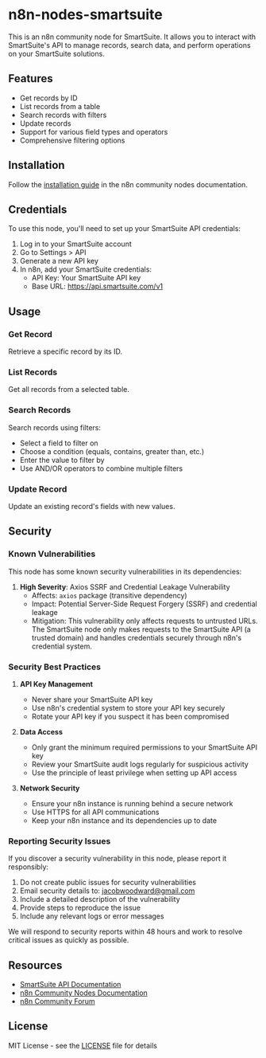 # n8n-nodes-smartsuite

This is an n8n community node for SmartSuite. It allows you to interact with SmartSuite's API to manage records, search data, and perform operations on your SmartSuite solutions.

## Features

- Get records by ID
- List records from a table
- Search records with filters
- Update records
- Support for various field types and operators
- Comprehensive filtering options

## Installation

Follow the [installation guide](https://docs.n8n.io/integrations/community-nodes/installation/) in the n8n community nodes documentation.

## Credentials

To use this node, you'll need to set up your SmartSuite API credentials:

1. Log in to your SmartSuite account
2. Go to Settings > API
3. Generate a new API key
4. In n8n, add your SmartSuite credentials:
   - API Key: Your SmartSuite API key
   - Base URL: https://api.smartsuite.com/v1

## Usage

### Get Record
Retrieve a specific record by its ID.

### List Records
Get all records from a selected table.

### Search Records
Search records using filters:
- Select a field to filter on
- Choose a condition (equals, contains, greater than, etc.)
- Enter the value to filter by
- Use AND/OR operators to combine multiple filters

### Update Record
Update an existing record's fields with new values.

## Security

### Known Vulnerabilities

This node has some known security vulnerabilities in its dependencies:

1. **High Severity**: Axios SSRF and Credential Leakage Vulnerability
   - Affects: `axios` package (transitive dependency)
   - Impact: Potential Server-Side Request Forgery (SSRF) and credential leakage
   - Mitigation: This vulnerability only affects requests to untrusted URLs. The SmartSuite node only makes requests to the SmartSuite API (a trusted domain) and handles credentials securely through n8n's credential system.

### Security Best Practices

1. **API Key Management**
   - Never share your SmartSuite API key
   - Use n8n's credential system to store your API key securely
   - Rotate your API key if you suspect it has been compromised

2. **Data Access**
   - Only grant the minimum required permissions to your SmartSuite API key
   - Review your SmartSuite audit logs regularly for suspicious activity
   - Use the principle of least privilege when setting up API access

3. **Network Security**
   - Ensure your n8n instance is running behind a secure network
   - Use HTTPS for all API communications
   - Keep your n8n instance and its dependencies up to date

### Reporting Security Issues

If you discover a security vulnerability in this node, please report it responsibly:

1. Do not create public issues for security vulnerabilities
2. Email security details to: [jacobwoodward@gmail.com](mailto:jacobwoodward@gmail.com)
3. Include a detailed description of the vulnerability
4. Provide steps to reproduce the issue
5. Include any relevant logs or error messages

We will respond to security reports within 48 hours and work to resolve critical issues as quickly as possible.

## Resources

- [SmartSuite API Documentation](https://docs.smartsuite.com/api)
- [n8n Community Nodes Documentation](https://docs.n8n.io/integrations/community-nodes/)
- [n8n Community Forum](https://community.n8n.io/)

## License

MIT License - see the [LICENSE](LICENSE) file for details 
